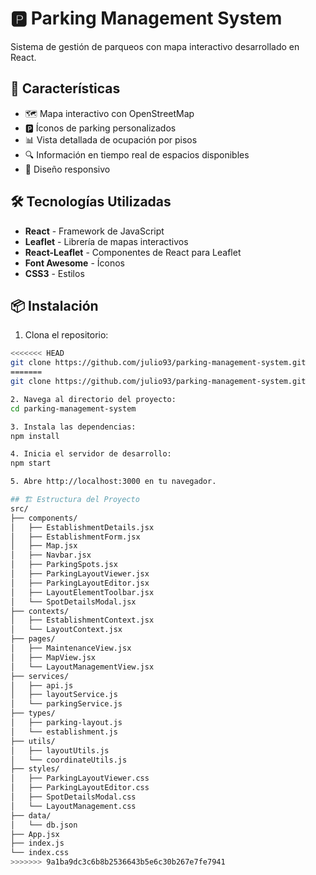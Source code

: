 # 🅿️ Parking Management System

Sistema de gestión de parqueos con mapa interactivo desarrollado en React.

## 🚀 Características

- 🗺️ Mapa interactivo con OpenStreetMap
- 🅿️ Íconos de parking personalizados
- 📊 Vista detallada de ocupación por pisos
- 🔍 Información en tiempo real de espacios disponibles
- 📱 Diseño responsivo

## 🛠️ Tecnologías Utilizadas

- **React** - Framework de JavaScript
- **Leaflet** - Librería de mapas interactivos
- **React-Leaflet** - Componentes de React para Leaflet
- **Font Awesome** - Íconos
- **CSS3** - Estilos

## 📦 Instalación

1. Clona el repositorio:
```bash
<<<<<<< HEAD
git clone https://github.com/julio93/parking-management-system.git
=======
git clone https://github.com/julio93/parking-management-system.git

2. Navega al directorio del proyecto:
cd parking-management-system

3. Instala las dependencias:
npm install

4. Inicia el servidor de desarrollo:
npm start

5. Abre http://localhost:3000 en tu navegador.

## 🏗️ Estructura del Proyecto
src/
├── components/
│   ├── EstablishmentDetails.jsx          
│   ├── EstablishmentForm.jsx             
│   ├── Map.jsx                           
│   ├── Navbar.jsx                        
│   ├── ParkingSpots.jsx                  
│   ├── ParkingLayoutViewer.jsx           
│   ├── ParkingLayoutEditor.jsx           
│   ├── LayoutElementToolbar.jsx          
│   └── SpotDetailsModal.jsx             
├── contexts/
│   ├── EstablishmentContext.jsx          
│   └── LayoutContext.jsx                 
├── pages/
│   ├── MaintenanceView.jsx               
│   ├── MapView.jsx                       
│   └── LayoutManagementView.jsx          
├── services/
│   ├── api.js                            
│   ├── layoutService.js                  
│   └── parkingService.js                 
├── types/
│   ├── parking-layout.js                 
│   └── establishment.js                  
├── utils/
│   ├── layoutUtils.js                  
│   └── coordinateUtils.js               
├── styles/
│   ├── ParkingLayoutViewer.css          
│   ├── ParkingLayoutEditor.css          
│   ├── SpotDetailsModal.css          
│   └── LayoutManagement.css              
├── data/
│   └── db.json                           
├── App.jsx                               
├── index.js                             
└── index.css     
>>>>>>> 9a1ba9dc3c6b8b2536643b5e6c30b267e7fe7941

